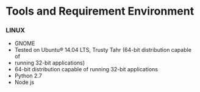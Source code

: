 # Tools and Requirement Environment

### LINUX

* GNOME    
* Tested    on    Ubuntu®    14.04    LTS,    Trusty    Tahr    \(64-bit    distribution    capable    of
* running    32-bit    applications\)
* 64-bit    distribution    capable    of    running    32-bit    applications
* Python 2.7
* Node js






